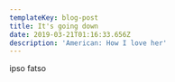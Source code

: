 ```yaml
---
templateKey: blog-post
title: It's going down
date: 2019-03-21T01:16:33.656Z
description: 'American: How I love her'
---
```

ipso fatso
